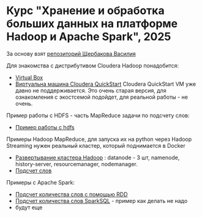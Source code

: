 # Курс "Хранение и обработка больших данных на платформе Hadoop и Apache Spark",  2025

За основу взят [репозиторий Щербакова Василия](https://github.com/sh-vasily/bigdata-2024)

Для знакомства с дистрибутивом Cloudera Hadoop понадобится:
- [Virtual Box](https://www.virtualbox.org/wiki/Downloads)
- [Виртуальна машина Cloudera QuickStart](https://downloads.cloudera.com/demo_vm/virtualbox/cloudera-quickstart-vm-5.12.0-0-virtualbox.zip)
Cloudera QuickStart VM уже давно не поддерживается. Это очень старая версия, для ознакомления с экостсемой подойдет, для реальной работы - не очень.  

Пример работы с HDFS - часть MapReduce задачи по подсчету слов:
- [Пример работы с hdfs](map-reduce/words-count/execute.sh)

Примеры Hadoop MapReduce, для запуска их на python через Hadoop Streaming нужен реальный кластер, который поднимается в Docker 
- [Развертывание кластера Hadoop](docker) : datanode - 3 шт, namenode, history-server, resourcemanager, nodemanager.
- [Подсчет слов](map-reduce/words-count)

Примеры c Apache Spark:
- [Подсчет количества слов с помощью RDD](spark/wordcount-rdd.py)
- [Подсчет количества слов SparkSQL](spark/wordcount-sql.py) - пример как делать не надо
- будут еще





